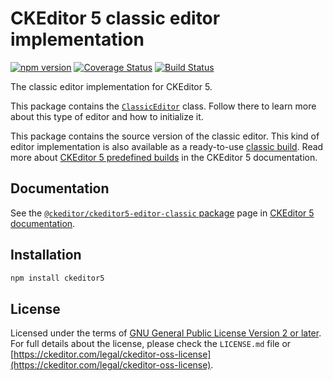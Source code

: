 CKEditor&nbsp;5 classic editor implementation
========================================

[![npm version](https://badge.fury.io/js/%40ckeditor%2Fckeditor5-editor-classic.svg)](https://www.npmjs.com/package/@ckeditor/ckeditor5-editor-classic)
[![Coverage Status](https://coveralls.io/repos/github/ckeditor/ckeditor5/badge.svg?branch=master)](https://coveralls.io/github/ckeditor/ckeditor5?branch=master)
[![Build Status](https://travis-ci.com/ckeditor/ckeditor5.svg?branch=master)](https://app.travis-ci.com/github/ckeditor/ckeditor5)

The classic editor implementation for CKEditor&nbsp;5.

This package contains the [`ClassicEditor`](https://ckeditor.com/docs/ckeditor5/latest/api/module_editor-classic_classiceditor-ClassicEditor.html) class. Follow there to learn more about this type of editor and how to initialize it.

This package contains the source version of the classic editor. This kind of editor implementation is also available as a ready-to-use [classic build](https://www.npmjs.com/package/@ckeditor/ckeditor5-build-classic). Read more about [CKEditor&nbsp;5 predefined builds](https://ckeditor.com/docs/ckeditor5/latest/getting-started/legacy/advanced/alternative-setups/predefined-builds.html) in the CKEditor&nbsp;5 documentation.

## Documentation

See the [`@ckeditor/ckeditor5-editor-classic` package](https://ckeditor.com/docs/ckeditor5/latest/api/editor-classic.html) page in [CKEditor&nbsp;5 documentation](https://ckeditor.com/docs/ckeditor5/latest/).

## Installation

```bash
npm install ckeditor5
```

## License

Licensed under the terms of [GNU General Public License Version 2 or later](http://www.gnu.org/licenses/gpl.html). For full details about the license, please check the `LICENSE.md` file or [https://ckeditor.com/legal/ckeditor-oss-license](https://ckeditor.com/legal/ckeditor-oss-license).
